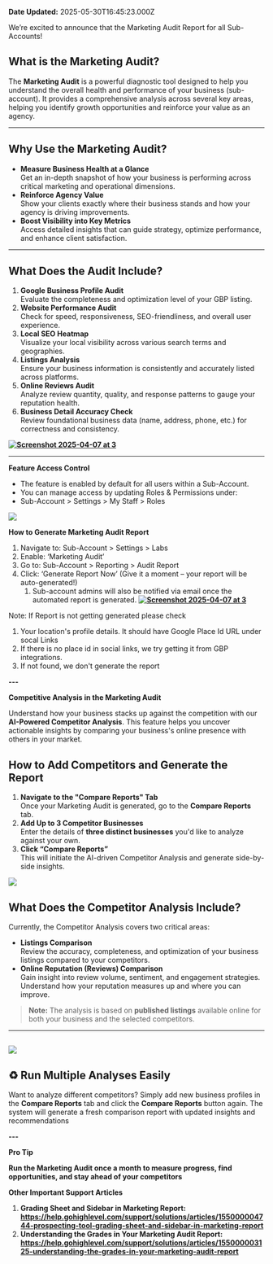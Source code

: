 **Date Updated:** 2025-05-30T16:45:23.000Z

We’re excited to announce that the Marketing Audit Report for all Sub-Accounts!

  
## What is the Marketing Audit?

The **Marketing Audit** is a powerful diagnostic tool designed to help you understand the overall health and performance of your business (sub-account). It provides a comprehensive analysis across several key areas, helping you identify growth opportunities and reinforce your value as an agency.

---

## Why Use the Marketing Audit?

* **Measure Business Health at a Glance**  
Get an in-depth snapshot of how your business is performing across critical marketing and operational dimensions.
* **Reinforce Agency Value**  
Show your clients exactly where their business stands and how your agency is driving improvements.
* **Boost Visibility into Key Metrics**  
Access detailed insights that can guide strategy, optimize performance, and enhance client satisfaction.

---

## What Does the Audit Include?

1. **Google Business Profile Audit**  
Evaluate the completeness and optimization level of your GBP listing.
2. **Website Performance Audit**  
Check for speed, responsiveness, SEO-friendliness, and overall user experience.
3. **Local SEO Heatmap**  
Visualize your local visibility across various search terms and geographies.
4. **Listings Analysis**  
Ensure your business information is consistently and accurately listed across platforms.
5. **Online Reviews Audit**  
Analyze review quantity, quality, and response patterns to gauge your reputation health.
6. **Business Detail Accuracy Check**  
Review foundational business data (name, address, phone, etc.) for correctness and consistency.

  
**[![Screenshot 2025-04-07 at 3](https://s3.amazonaws.com/cdn.freshdesk.com/data/helpdesk/attachments/production/155047481832/original/QpT6Zs5_paRo42H1SLSCt6V7T-jcxVEu5g.jpeg?1748599425)](https://s3.amazonaws.com/cdn.freshdesk.com/data/helpdesk/attachments/production/155044636405/original/JSM2-cmm3%5F7ETshaQCQrA3xgoc0e4Yj-Iw.jpeg?1744020026)**

---

**Feature Access Control**

* The feature is enabled by default for all users within a Sub-Account.
* You can manage access by updating Roles & Permissions under:
* Sub-Account > Settings > My Staff > Roles

**![](https://s3.amazonaws.com/cdn.freshdesk.com/data/helpdesk/attachments/production/155047480897/original/BfMpg0tGg4txA00wIMKhysLpgKk4ygXGBQ.png?1748598776)**

**How to Generate Marketing Audit Report**

1. Navigate to: Sub-Account > Settings > Labs
2. Enable: ‘Marketing Audit’
3. Go to: Sub-Account > Reporting > Audit Report
4. Click: ‘Generate Report Now’ (Give it a moment – your report will be auto-generated!)  
   1. Sub-account admins will also be notified via email once the automated report is generated.
[](https://s3.amazonaws.com/cdn.freshdesk.com/data/helpdesk/attachments/production/155044636407/original/5uDx3COdBBm7S7LkWJLy7k8C0vvCoeTjpg.jpeg?1744020027)[](https://s3.amazonaws.com/cdn.freshdesk.com/data/helpdesk/attachments/production/155044636407/original/5uDx3COdBBm7S7LkWJLy7k8C0vvCoeTjpg.jpeg?1744020027)**[![Screenshot 2025-04-07 at 3](https://s3.amazonaws.com/cdn.freshdesk.com/data/helpdesk/attachments/production/155047480104/original/MihINVnHwVEBuU4qE_DaeHq8_Xd6J4Uktw.jpeg?1748598515)](https://s3.amazonaws.com/cdn.freshdesk.com/data/helpdesk/attachments/production/155044636407/original/5uDx3COdBBm7S7LkWJLy7k8C0vvCoeTjpg.jpeg?1744020027)**

  
Note: If Report is not getting generated please check

1. Your location's profile details. It should have Google Place Id URL under socal Links
2. If there is no place id in social links, we try getting it from GBP integrations.
3. If not found, we don't generate the report

**---**

  
**Competitive Analysis in the Marketing Audit**
  
  
Understand how your business stacks up against the competition with our **AI-Powered Competitor Analysis**. This feature helps you uncover actionable insights by comparing your business's online presence with others in your market.

## How to Add Competitors and Generate the Report

1. **Navigate to the "Compare Reports" Tab**  
Once your Marketing Audit is generated, go to the **Compare Reports** tab.
2. **Add Up to 3 Competitor Businesses**  
Enter the details of **three distinct businesses** you'd like to analyze against your own.
3. **Click “Compare Reports”**  
This will initiate the AI-driven Competitor Analysis and generate side-by-side insights.

  
**![](https://s3.amazonaws.com/cdn.freshdesk.com/data/helpdesk/attachments/production/155047488205/original/1iqnPoPJjYeFni2cob2S19IazbW39VzQHg.jpeg?1748603064)**

##   

## What Does the Competitor Analysis Include?

Currently, the Competitor Analysis covers two critical areas:

* **Listings Comparison**  
Review the accuracy, completeness, and optimization of your business listings compared to your competitors.
* **Online Reputation (Reviews) Comparison**  
Gain insight into review volume, sentiment, and engagement strategies. Understand how your reputation measures up and where you can improve.

> **Note:** The analysis is based on **published listings** available online for both your business and the selected competitors.

---

## **![](https://s3.amazonaws.com/cdn.freshdesk.com/data/helpdesk/attachments/production/155047488420/original/yRIwOlvRPl-3FteVpc1hyYqDaSbFM75ToQ.jpeg?1748603257)**

## ♻️ Run Multiple Analyses Easily

Want to analyze different competitors? Simply add new business profiles in the **Compare Reports** tab and click the **Compare Reports** button again. The system will generate a fresh comparison report with updated insights and recommendations

**---**

**Pro Tip**

**Run the Marketing Audit once a month to measure progress, find opportunities, and stay ahead of your competitors**

**Other Important Support Articles**

1. **Grading Sheet and Sidebar in Marketing Report: <https://help.gohighlevel.com/support/solutions/articles/155000004744-prospecting-tool-grading-sheet-and-sidebar-in-marketing-report>[](https://help.gohighlevel.com/support/solutions/articles/155000004744-prospecting-tool-grading-sheet-and-sidebar-in-marketing-report)[](https://help.gohighlevel.com/support/solutions/articles/155000004744-prospecting-tool-grading-sheet-and-sidebar-in-marketing-report)**
2. **Understanding the Grades in Your Marketing Audit Report: <https://help.gohighlevel.com/support/solutions/articles/155000003125-understanding-the-grades-in-your-marketing-audit-report>[](https://help.gohighlevel.com/support/solutions/articles/155000003125-understanding-the-grades-in-your-marketing-audit-report)[](https://help.gohighlevel.com/support/solutions/articles/155000003125-understanding-the-grades-in-your-marketing-audit-report)[](https://help.gohighlevel.com/support/solutions/articles/155000003125-understanding-the-grades-in-your-marketing-audit-report)[](https://help.gohighlevel.com/support/solutions/articles/155000003125-understanding-the-grades-in-your-marketing-audit-report)**